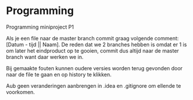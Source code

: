 # Programming
Programming miniproject P1 

Als je een file naar de master branch commit graag volgende comment: [Datum - tijd || Naam].
De reden dat we 2 branches hebben is omdat er 1 is om later het eindproduct op te gooien,
commit dus altijd naar de master branch want daar werken we in.

Bij gemaakte fouten kunnen oudere versies worden terug gevonden door
naar de file te gaan en op history te klikken.

Aub geen veranderingen aanbrengen in .idea en .gitignore om ellende te voorkomen.
